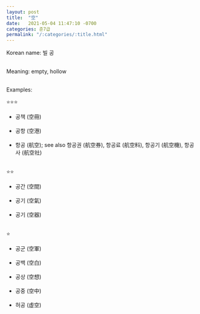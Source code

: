 ```yaml
---
layout: post
title:  "空"
date:   2021-05-04 11:47:10 -0700
categories: 준7급
permalink: "/:categories/:title.html"
---
```


Korean name: 빌 공 <br><br>

Meaning: empty, hollow <br><br>

Examples:

⭐⭐⭐
* 공책 (空冊) <br><br>
* 공항 (空港) <br><br>
* 항공 (航空); see also 항공권 (航空券), 항공료 (航空料), 항공기 (航空機), 항공사 (航空社) <br><br>


⭐⭐
* 공간 (空間) <br><br>
* 공기 (空氣) <br><br>
* 공기 (空器) <br><br>


⭐
* 공군 (空軍) <br><br>
* 공백 (空白) <br><br>
* 공상 (空想) <br><br>
* 공중 (空中) <br><br>
* 허공 (虛空) <br><br>